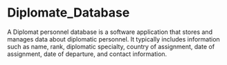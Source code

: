 # Diplomate_Database
A Diplomat personnel database is a software application that stores and manages data about diplomatic personnel. It typically includes information such as name, rank, diplomatic specialty, country of assignment, date of assignment, date of departure, and contact information.
